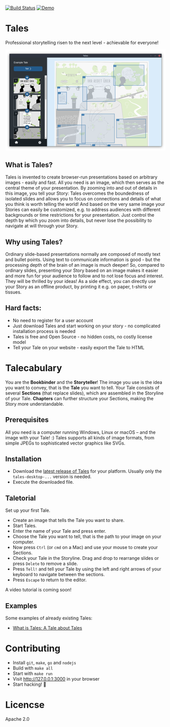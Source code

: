 [![Build Status](https://github.com/synyx/tales/workflows/Tales%20CI/badge.svg)](https://github.com/synyx/tales/actions?query=workflow%3A%22Tales+CI%22) [![Demo](https://img.shields.io/badge/demo-instance-blue)](https://tales-demo.synyx.codes/)

# Tales

Professional storytelling risen to the next level - achievable for everyone!

![Screenshot of the Tales editor](screenshots/editor-v0.11.png?raw=true "Screenshot of the Tales editor")


## What is Tales?

Tales is invented to create browser-run presentations based on arbitrary images - easily and fast. All you need is an
image, which then serves as the central theme of your presentation. By zooming into and out of details in this image,
you tell your Story: Tales overcomes the boundedness of isolated slides and allows you to focus on connections and
details of what you think is worth telling the world! And based on the very same image your Stories can easily be
customized, e.g. to address audiences with different backgrounds or time restrictions for your presentation. Just
control the depth by which you zoom into details, but never lose the possibility to navigate at will through your Story.


## Why using Tales?

Ordinary slide-based presentations normally are composed of mostly text and bullet points. Using text to communicate
information is good - but the processing depth of the brain of an image is much deeper! So, compared to ordinary slides,
presenting your Story based on an image makes it easier and more fun for your audience to follow and to not lose
focus and interest. They will be thrilled by your ideas!
As a side effect, you can directly use your Story as an offline product, by printing it e.g. on paper, t-shirts
or tissues.


## Hard facts:

- No need to register for a user account
- Just download Tales and start working on your story - no complicated installation process is needed
- Tales is free and Open Source - no hidden costs, no costly license model
- Tell your Tale on your website - easily export the Tale to HTML


# Talecabulary

You are the **Bookbinder** and the **Storyteller**! The image you use is the idea you want to convey, that is the
**Tale** you want to tell. Your Tale consists of several **Sections** (that replace slides), which are assembled in the
Storyline of your Tale. **Chapters** can further structure your Sections, making the Story more understandable.


## Prerequisites

All you need is a computer running Windows, Linux or macOS – and the image with your Tale! :)
Tales supports all kinds of image formats, from simple JPEGs to sophisticated vector graphics like SVGs.


## Installation

- Download the [latest release of Tales] for your platform. 
  Usually only the `tales-desktop-...` version is needed.
- Execute the downloaded file.


## Taletorial

Set up your first Tale.

- Create an image that tells the Tale you want to share.
- Start Tales.
- Enter the name of your Tale and press enter.
- Choose the Tale you want to tell, that is the path to your image on your computer.
- Now press `Ctrl` (or `cmd` on a Mac) and use your mouse to create your Sections.
- Check your Tale in the Storyline. Drag and drop to rearrange slides or press `Delete` to remove a slide.
- Press `Tell!` and tell your Tale by using the left and right arrows of your keyboard to navigate between the sections.
- Press `Escape` to return to the editor.

A video tutorial is coming soon!


## Examples

Some examples of already existing Tales:

- [What is Tales: A Tale about Tales](examples/A_Tale_about_Tales.html)

# Contributing

- Install `git`, `make`, `go` and `nodejs`
- Build with `make all`
- Start with `make run`
- Visit http://127.0.0.1:3000 in your browser
- Start hacking! 🙂


# Licencse

Apache 2.0

[latest release of Tales]: https://github.com/synyx/tales/releases/latest
